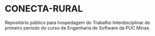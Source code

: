 # CONECTA-RURAL
Repositório público para hospedagem do Trabalho Interdisciplinar do primeiro período do curso de Engenharia de Software da PUC Minas.
